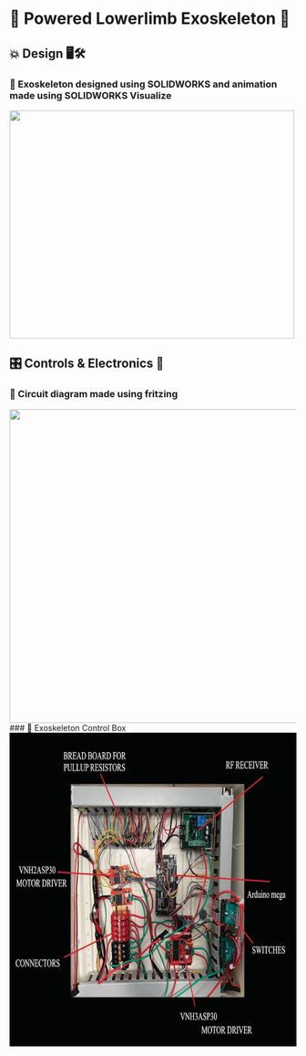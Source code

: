 # 🤖 Powered Lowerlimb Exoskeleton 🦿       
## 💥 Design 🖥️🛠️    
### 🧿 Exoskeleton designed using **SOLIDWORKS** and animation made using **SOLIDWORKS Visualize**       
      
<img align="middle" height="400" width="500" src="https://github.com/devsonni/Powered-Lowerlimb-Exoskeleton/blob/main/Docs/Exoskeleton%20Gif%20Cropped.gif">     

## 🎛️ Controls & Electronics 🔌    
### 🧿 Circuit diagram made using **fritzing**             
<img align="middle" height="550" width="800" src="https://github.com/devsonni/Powered-Lowerlimb-Exoskeleton/blob/main/Docs/Circuit_Diagram_Exoskeleton.jpg">      
### 🧿 Exoskeleton Control Box
<img align="middle" height="550" width="700" src="https://github.com/devsonni/Powered-Lowerlimb-Exoskeleton/blob/main/Docs/Named_Exoskeleton_control_board.jpg">

